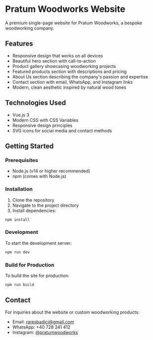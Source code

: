 # Pratum Woodworks Website

A premium single-page website for Pratum Woodworks, a bespoke woodworking company.

## Features

- Responsive design that works on all devices
- Beautiful hero section with call-to-action
- Product gallery showcasing woodworking projects
- Featured products section with descriptions and pricing
- About Us section describing the company's passion and expertise
- Contact section with email, WhatsApp, and Instagram links
- Modern, clean aesthetic inspired by natural wood tones

## Technologies Used

- Vue.js 3
- Modern CSS with CSS Variables
- Responsive design principles
- SVG icons for social media and contact methods

## Getting Started

### Prerequisites

- Node.js (v14 or higher recommended)
- npm (comes with Node.js)

### Installation

1. Clone the repository
2. Navigate to the project directory
3. Install dependencies:

```bash
npm install
```

### Development

To start the development server:

```bash
npm run dev
```

### Build for Production

To build the site for production:

```bash
npm run build
```

## Contact

For inquiries about the website or custom woodworking products:

- Email: raresbadici@gmail.com
- WhatsApp: +40 728 241 412
- Instagram: [@pratumwoodworks](https://www.instagram.com/pratumwoodworks/)
